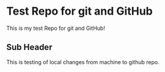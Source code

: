 # Test Repo for git and GitHub

This is my test Repo for git and GitHub!

## Sub Header

This is testing of local changes from machine to github repo.
